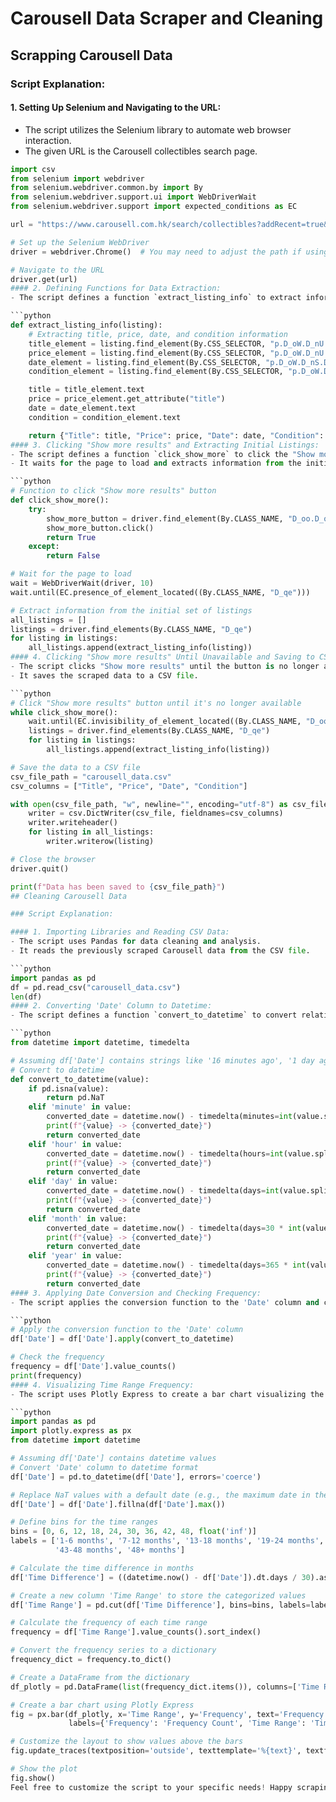# Carousell Data Scraper and Cleaning

## Scrapping Carousell Data

### Script Explanation:

#### 1. Setting Up Selenium and Navigating to the URL:
   - The script utilizes the Selenium library to automate web browser interaction.
   - The given URL is the Carousell collectibles search page.

   ```python
   import csv
   from selenium import webdriver
   from selenium.webdriver.common.by import By
   from selenium.webdriver.support.ui import WebDriverWait
   from selenium.webdriver.support import expected_conditions as EC

   url = "https://www.carousell.com.hk/search/collectibles?addRecent=true&canChangeKeyword=true&includeSuggestions=true&searchId=Zuq97c&t-search_query_source=direct_search"

   # Set up the Selenium WebDriver
   driver = webdriver.Chrome()  # You may need to adjust the path if using a different WebDriver

   # Navigate to the URL
   driver.get(url)
#### 2. Defining Functions for Data Extraction:
   - The script defines a function `extract_listing_info` to extract information (title, price, date, and condition) from each listing on the page.

   ```python
   def extract_listing_info(listing):
       # Extracting title, price, date, and condition information
       title_element = listing.find_element(By.CSS_SELECTOR, "p.D_oW.D_nU.D_oX.D_pb.D_pf.D_pi.D_pk.D_pg.D_po")
       price_element = listing.find_element(By.CSS_SELECTOR, "p.D_oW.D_nU.D_oX.D_pb.D_pe.D_pi.D_pl.D_pn")
       date_element = listing.find_element(By.CSS_SELECTOR, "p.D_oW.D_nS.D_oX.D_pb.D_pe.D_pi.D_pk.D_qw.D_pp")
       condition_element = listing.find_element(By.CSS_SELECTOR, "p.D_oW.D_nS.D_oX.D_pb.D_pe.D_pi.D_pk.D_po")

       title = title_element.text
       price = price_element.get_attribute("title")
       date = date_element.text
       condition = condition_element.text

       return {"Title": title, "Price": price, "Date": date, "Condition": condition}
#### 3. Clicking "Show more results" and Extracting Initial Listings:
   - The script defines a function `click_show_more` to click the "Show more results" button.
   - It waits for the page to load and extracts information from the initial set of listings.

   ```python
   # Function to click "Show more results" button
   def click_show_more():
       try:
           show_more_button = driver.find_element(By.CLASS_NAME, "D_oo.D_oJ.D_oA.D_ow.D_oN.D_IL")
           show_more_button.click()
           return True
       except:
           return False

   # Wait for the page to load
   wait = WebDriverWait(driver, 10)
   wait.until(EC.presence_of_element_located((By.CLASS_NAME, "D_qe")))

   # Extract information from the initial set of listings
   all_listings = []
   listings = driver.find_elements(By.CLASS_NAME, "D_qe")
   for listing in listings:
       all_listings.append(extract_listing_info(listing))
#### 4. Clicking "Show more results" Until Unavailable and Saving to CSV:
   - The script clicks "Show more results" until the button is no longer available.
   - It saves the scraped data to a CSV file.

   ```python
   # Click "Show more results" button until it's no longer available
   while click_show_more():
       wait.until(EC.invisibility_of_element_located((By.CLASS_NAME, "D_oo.D_oJ.D_oA.D_ow.D_oN.D_IL")))
       listings = driver.find_elements(By.CLASS_NAME, "D_qe")
       for listing in listings:
           all_listings.append(extract_listing_info(listing))

   # Save the data to a CSV file
   csv_file_path = "carousell_data.csv"
   csv_columns = ["Title", "Price", "Date", "Condition"]

   with open(csv_file_path, "w", newline="", encoding="utf-8") as csv_file:
       writer = csv.DictWriter(csv_file, fieldnames=csv_columns)
       writer.writeheader()
       for listing in all_listings:
           writer.writerow(listing)

   # Close the browser
   driver.quit()

   print(f"Data has been saved to {csv_file_path}")
## Cleaning Carousell Data

### Script Explanation:

#### 1. Importing Libraries and Reading CSV Data:
   - The script uses Pandas for data cleaning and analysis.
   - It reads the previously scraped Carousell data from the CSV file.

   ```python
   import pandas as pd
   df = pd.read_csv("carousell_data.csv")
   len(df)
#### 2. Converting 'Date' Column to Datetime:
   - The script defines a function `convert_to_datetime` to convert relative date values (e.g., '16 minutes ago', '1 day ago') to datetime objects.

   ```python
   from datetime import datetime, timedelta

   # Assuming df['Date'] contains strings like '16 minutes ago', '1 day ago', etc.
   # Convert to datetime
   def convert_to_datetime(value):
       if pd.isna(value):
           return pd.NaT
       elif 'minute' in value:
           converted_date = datetime.now() - timedelta(minutes=int(value.split()[0]))
           print(f"{value} -> {converted_date}")
           return converted_date
       elif 'hour' in value:
           converted_date = datetime.now() - timedelta(hours=int(value.split()[0]))
           print(f"{value} -> {converted_date}")
           return converted_date
       elif 'day' in value:
           converted_date = datetime.now() - timedelta(days=int(value.split()[0]))
           print(f"{value} -> {converted_date}")
           return converted_date
       elif 'month' in value:
           converted_date = datetime.now() - timedelta(days=30 * int(value.split()[0]))
           print(f"{value} -> {converted_date}")
           return converted_date
       elif 'year' in value:
           converted_date = datetime.now() - timedelta(days=365 * int(value.split()[0]))
           print(f"{value} -> {converted_date}")
           return converted_date
#### 3. Applying Date Conversion and Checking Frequency:
   - The script applies the conversion function to the 'Date' column and checks the frequency of each date.

   ```python
   # Apply the conversion function to the 'Date' column
   df['Date'] = df['Date'].apply(convert_to_datetime)

   # Check the frequency
   frequency = df['Date'].value_counts()
   print(frequency)
#### 4. Visualizing Time Range Frequency:
   - The script uses Plotly Express to create a bar chart visualizing the frequency of time ranges.

   ```python
   import pandas as pd
   import plotly.express as px
   from datetime import datetime

   # Assuming df['Date'] contains datetime values
   # Convert 'Date' column to datetime format
   df['Date'] = pd.to_datetime(df['Date'], errors='coerce')

   # Replace NaT values with a default date (e.g., the maximum date in the DataFrame)
   df['Date'] = df['Date'].fillna(df['Date'].max())

   # Define bins for the time ranges
   bins = [0, 6, 12, 18, 24, 30, 36, 42, 48, float('inf')]
   labels = ['1-6 months', '7-12 months', '13-18 months', '19-24 months', '25-30 months', '31-36 months', '37-42 months',
             '43-48 months', '48+ months']

   # Calculate the time difference in months
   df['Time Difference'] = ((datetime.now() - df['Date']).dt.days / 30).astype(int)

   # Create a new column 'Time Range' to store the categorized values
   df['Time Range'] = pd.cut(df['Time Difference'], bins=bins, labels=labels, right=False)

   # Calculate the frequency of each time range
   frequency = df['Time Range'].value_counts().sort_index()

   # Convert the frequency series to a dictionary
   frequency_dict = frequency.to_dict()

   # Create a DataFrame from the dictionary
   df_plotly = pd.DataFrame(list(frequency_dict.items()), columns=['Time Range', 'Frequency'])

   # Create a bar chart using Plotly Express
   fig = px.bar(df_plotly, x='Time Range', y='Frequency', text='Frequency', title='Time Range Frequency',
                labels={'Frequency': 'Frequency Count', 'Time Range': 'Time Range'})

   # Customize the layout to show values above the bars
   fig.update_traces(textposition='outside', texttemplate='%{text}', textfont_size=12)

   # Show the plot
   fig.show()
Feel free to customize the script to your specific needs! Happy scraping!
